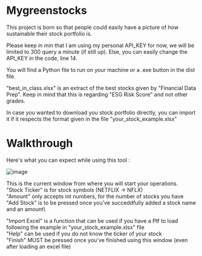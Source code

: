 # Mygreenstocks

This project is born so that people could easily have a picture of how sustainable their stock portfolio is.

Please keep in min that I am using my personal API_KEY for now, we will be limited to 300 query a minute (if still up). Else, you can easily change the API_KEY in the code, line 14. 

You will find a Python file to run on your machine or a .exe button in the dist file.

"best_in_class.xlsx" is an extract of the best stocks given by "Financial Data Prep". Keep in mind that this is regarding "ESG Risk Score" and not other grades.

In case you wanted to download you stock portfolio directly, you can import it if it respects the format given in the file "your_stock_example.xlsx"


# Walkthrough

Here's what you can expect while using this tool : 

![image](https://github.com/rletilly/Mygreenstocks/assets/55627422/328efca4-bf0f-4d8b-9b7b-e0a02110b666)

This is the current window from where you will start your operations.\
"Stock Ticker" is for stock symbols (NETFLIX -> NFLX)\
"Amount" only accepts int numbers, for the number of stocks you have\
"Add Stock" is to be pressed once you've succeddfully added a stock name and an amount\

"Import Excel" is a function that can be used if you have a Ptf to load following the example in "your_stock_example.xlsx" file\
"Help" can be used if you do not know the ticker of your stock \
"Finish" MUST be pressed once you've finished using this window (even after loading an excel file) 
